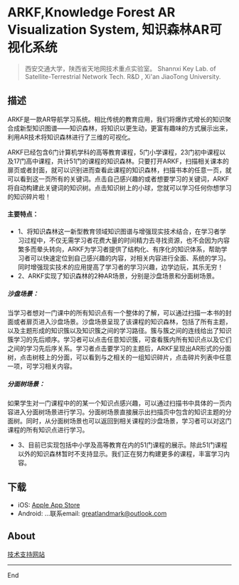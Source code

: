 # ARKF,Knowledge Forest AR Visualization System, 知识森林AR可视化系统
> 西安交通大学，陕西省天地网技术重点实验室。
> Shannxi Key Lab. of Satellite-Terrestrial Network Tech. R&D , Xi'an JiaoTong University.

## 描述
ARKF是一款AR导航学习系统。相比传统的教育应用，我们将爆炸式增长的知识聚合成新型知识图谱——知识森林，将知识以更生动，更富有趣味的方式展示出来，利用AR技术将知识森林进行了三维的可视化。

ARKF已经包含6门计算机学科的高等教育课程，5门小学课程，23门初中课程以及17门高中课程，共计51门的课程的知识森林。只要打开ARKF，扫描相关课本的扉页或者封面，就可以识别进而查看此课程的知识森林，扫描书本的任意一页，就可以看到这一页所有的关键词。点击自己感兴趣的或者想要学习的关键词，ARKF将自动构建此关键词的知识树。点击知识树上的小球，您就可以学习任何你想学习的知识碎片啦！
#### 主要特点：
- 1、将知识森林这一新型教育领域知识图谱与增强现实技术结合，在学习者学习过程中，不仅无需学习者花费大量的时间精力去寻找资源，也不会因为内容繁多而晕头转向，ARKF为学习者提供了结构化、有序化的知识体系，帮助学习者可以快速定位到自己感兴趣的内容，对相关内容进行全面、系统的学习。同时增强现实技术的应用提高了学习者的学习兴趣，边学边玩，其乐无穷！
- 2、ARKF实现了知识森林的2种AR场景，分别是沙盘场景和分面树场景。
#####	沙盘场景：
当学习者想对一门课中的所有知识点有一个整体的了解，可以通过扫描一本书的封面或者扉页进入沙盘场景。沙盘场景呈现了该课程的知识森林，包括了所有主题，以及主题形成的知识簇以及知识簇之间的学习路径。簇与簇之间的连线给出了知识簇学习的先后顺序。学习者可以点击任意知识簇，可查看簇内所有知识点以及它们之间的学习先后序关系。学习者点击要学习的主题后，ARKF呈现出AR形式的分面树，点击树枝上的分面，可以看到与之相关的一组知识碎片，点击碎片列表中任意一项，可学习相关内容。
#####	分面树场景：
如果学生对一门课程中的的某一个知识点感兴趣，可以通过扫描书中具体的一页内容进入分面树场景进行学习。分面树场景直接展示出扫描页中包含的知识主题的分面树。同时，从分面树场景也可以返回到相关课程的沙盘场景，学习者可以对这门课程的所有知识点进行学习。
- 3、目前已实现包括中小学及高等教育在内的51门课程的展示。除此51门课程以外的知识森林暂时不支持显示。我们正在努力构建更多的课程，丰富学习内容。

## 下载
- iOS: [Apple App Store](https://apps.apple.com/cn/app/arkf/id1501738374)
- Android: ...联系email: greatlandmark@outlook.com

## About
[技术支持网站](http://yotta.xjtushilei.com:888/ARKF/)

---
End

